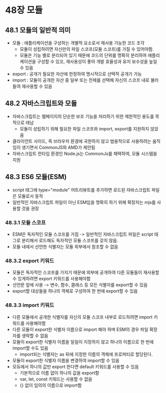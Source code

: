 # 48장 모듈

## 48.1 모듈의 일반적 의미
- 모듈 : 애플리케이션을 구성하는 개별적 요소로서 재사용 가능한 코드 조각
  - 모듈이 성립하려면 자신만의 파일 스코프(모듈 스코프)를 가질  수 있어야함.
  - 모듈은 기능 별로 분리되어 있기 때문에 코드의 단위를 명확히 분리하여 애플리 케이션을 구성할 수 있꼬, 재사용성이 좋아 개발 효율성과 유지 보수성을 높일 수 있음
- export : 공개가 필요한 자산에 한정하여 명시적으로 선택적 공개가 가능
- import : 모듈이 공개한 자산 중 일부 또는 전체를 선택해 자신의 스코프 내로 불러들여 재사용할 수 있음

## 48.2 자바스크립트와 모듈
- 자바스크립트는 웹페이지의 단순한 보조 기능을 처리하기 위한 제한적인 용도를 목적으로 태남
  - 모듈이 성립하기 위해 필요한 파일 스코프와 import, export를 지원하지 않았음
- 클라이언트 사이드, 즉 브라우저 환경에 국한하지 않고 범용적으로 사용하려는 움직임이 생기면서 CommonJS와 AMD가 제안됨
- 자바스크립트 런타임 환경인 Node.js는 CommonJs를 채택하여, 모듈 시스템을 지원

## 48.3 ES6 모듈(ESM)
- script 태그에 type="module" 어트리뷰트를 추가하면 로드된 자바스크립트 파일은 모듈로서 동작
- 일반적인 자바스크립트 파일이 아닌 ESM임을 명확히 하기 위해 확장자는 mjs를 사용할 것을 권장

### 48.3.1 모듈 스코프
- ESM은 독자적인 모듈 스코프를 가짐 -> 일반적인 자바스크립트 파일은 script 태그로 분리해서 로드해도 독자적인 모듈 스코프를 갖지 않음.
- 모듈 내에서 선언한 식별자는 모듈 외부에서 참조할 수 없음

### 48.3.2 export 키워드
- 모듈은 독자적인 스코프를 가지기 때문에 외부에 공개하여 다른 모듈들이 재사용할 수 있게하려면 export 키워드를 사용해야함
- 선언문 앞에 사용 -> 변수, 함수, 클래스 등 모든 식별자를 export할 수 있음
- export할 대상들을 하나의 객체로 구성하여 한 번에 export할 수 있음

### 48.3.3 import 키워드
- 다른 모듈에서 공개한 식별자를 자신의 모듈 스코프 내부로 로드하려면 import 키워드를 사용해야함
- 다른 모듈이 export한 식별자 이름으로 import 해야 하며 ESM의 경우 파일 확장자를 생략할 수 없음
- 모듈이 export한 식별자 이름을 일일이 지정하지 않고 하나의 이름으로 한 번에 import할 수도 있음
  - import되는 식별자는 as 뒤에 지정한 이름의 객체에 프로퍼티로 할당된다.
- 모듈이 export한 식별자 이름을 변경하여 import할 수 있음
- 모듀에서 하나의 값만 export 한다면 default 키워드를 사용할 수 있음
  - 기본적으로 이름 없이 하나의 값을 export함
  - var, let, const 키워드는 사용할 수 없음
  - {} 없이 임의의 이름으로 import함
